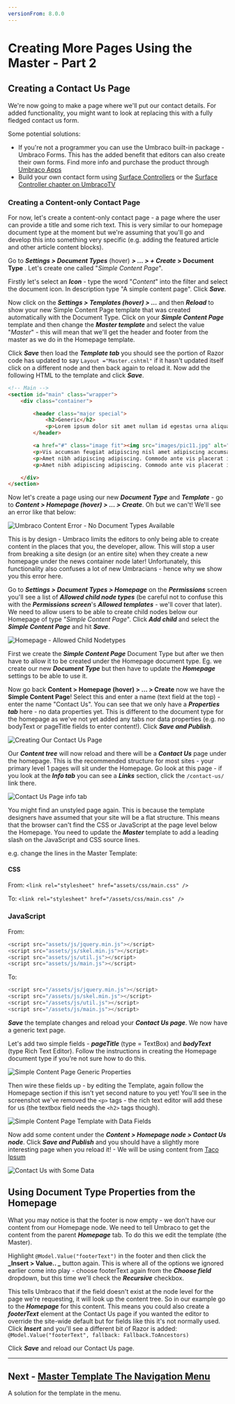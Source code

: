 ```yaml
---
versionFrom: 8.0.0
---
```

# Creating More Pages Using the Master - Part 2

## Creating a Contact Us Page


We're now going to make a page where we'll put our contact details. For added functionality, you might want to look at replacing this with a fully fledged contact us form.


Some potential solutions:

* If you're not a programmer you can use the Umbraco built-in package - Umbraco Forms. This has the added benefit that editors can also create their own forms. Find more info and purchase the product through [Umbraco Apps](https://umbraco.com/apps/umbraco-forms/)
* Build your own contact form using [Surface Controllers](../../../Reference/Templating/Mvc/forms) or the [Surface Controller chapter on UmbracoTV](https://umbraco.tv/videos/umbraco-v7/developer/fundamentals/surface-controllers/the-surface-controller/)

### Creating a Content-only Contact Page

For now, let's create a content-only contact page - a page where the user can provide a title and some rich text. This is very similar to our homepage document type at the moment but we're assuming that you'll go and develop this into something very specific (e.g. adding the featured article and other article content blocks).

<!-- vale valeStyle.Hyperbolic = NO -->
Go to **_Settings > Document Types_** (hover) **_> ... > + Create_ > Document Type** .  Let's create one called "_Simple Content Page_".

Firstly let's select an **_Icon_** - type the word "_Content_" into the filter and select the document icon. In description type "A simple content page".  Click **_Save_**.


Now click on the **_Settings > Templates (hover) > ..._** and then **_Reload_** to show your new Simple Content Page template that was created automatically with the Document Type.  Click on your **_Simple Content Page_** template and then change the **_Master template_** and select the value "_Master_" - this will mean that we'll get the header and footer from the master as we do in the Homepage template.


Click **_Save_** then load the **_Template tab_** you should see the portion of Razor code has updated to say `Layout ="Master.cshtml"` if it hasn't updated itself click on a different node and then back again to reload it. Now add the following HTML to the template and click **_Save_**.

```html
<!-- Main -->
<section id="main" class="wrapper">
    <div class="container">

        <header class="major special">
            <h2>Generic</h2>
            <p>Lorem ipsum dolor sit amet nullam id egestas urna aliquam</p>
        </header>

        <a href="#" class="image fit"><img src="images/pic11.jpg" alt="" /></a>
        <p>Vis accumsan feugiat adipiscing nisl amet adipiscing accumsan blandit accumsan sapien blandit ac amet faucibus aliquet placerat commodo. Interdum ante aliquet commodo accumsan vis phasellus adipiscing. Ornare a in lacinia. Vestibulum accumsan ac metus massa tempor. Accumsan in lacinia ornare massa amet. Ac interdum ac non praesent. Cubilia lacinia interdum massa faucibus blandit nullam. Accumsan phasellus nunc integer. Accumsan euismod nunc adipiscing lacinia erat ut sit. Arcu amet. Id massa aliquet arcu accumsan lorem amet accumsan.</p>
        <p>Amet nibh adipiscing adipiscing. Commodo ante vis placerat interdum massa massa primis. Tempus condimentum tempus non ac varius cubilia adipiscing placerat lorem turpis at. Aliquet lorem porttitor interdum. Amet lacus. Aliquam lobortis faucibus blandit ac phasellus. In amet magna non interdum volutpat porttitor metus a ante ac neque. Nisi turpis. Commodo col. Interdum adipiscing mollis ut aliquam id ante adipiscing commodo integer arcu amet Ac interdum ac non praesent. Cubilia lacinia interdum massa faucibus blandit nullam. Accumsan phasellus nunc integer. Accumsan euismod nunc adipiscing lacinia erat ut sit. Arcu amet. Id massa aliquet arcu accumsan lorem amet accumsan commodo odio cubilia ac eu interdum placerat placerat arcu commodo lobortis adipiscing semper ornare pellentesque.</p>
        <p>Amet nibh adipiscing adipiscing. Commodo ante vis placerat interdum massa massa primis. Tempus condimentum tempus non ac varius cubilia adipiscing placerat lorem turpis at. Aliquet lorem porttitor interdum. Amet lacus. Aliquam lobortis faucibus blandit ac phasellus. In amet magna non interdum volutpat porttitor metus a ante ac neque. Nisi turpis. Commodo col. Interdum adipiscing mollis ut aliquam id ante adipiscing commodo integer arcu amet blandit adipiscing arcu ante.</p>

    </div>
</section>
```

Now let's create a page using our new **_Document Type_** and **_Template_** - go to **_Content > Homepage (hover) > ... > Create_**.  Oh but we can't!  We'll see an error like that below:

![Umbraco Content Error - No Document Types Available](images/figure-31-simple-content-page-cant-create-v8.png)

This is by design - Umbraco limits the editors to only being able to create content in the places that you, the developer, allow. This will stop a user from breaking a site design (or an entire site) when they create a new homepage under the news container node later! Unfortunately, this functionality also confuses a lot of new Umbracians - hence why we show you this error here.

Go to **_Settings > Document Types > Homepage_** on the **_Permissions_**  screen you'll see a list of **_Allowed child node types_** (be careful not to confuse this with the **_Permissions screen_**'s **_Allowed templates_** - we'll cover that later).  We need to allow users to be able to create child nodes below our Homepage of type "_Simple Content Page_". Click **_Add child_** and select the **_Simple Content Page_** and hit **_Save_**.

![Homepage - Allowed Child Nodetypes](images/figure-32-homepage-allowed-child-v8.png)

First we create the **_Simple Content Page_** Document Type but after we then have to allow it to be created under the Homepage document type. Eg. we create our new **_Document Type_** but then have to update the **_Homepage_** settings to be able to use it.

Now go back **Content > Homepage (hover) > ... > Create** now we have the **Simple Content Page**! Select this and enter a name (text field at the top) - enter the name "Contact Us". You can see that we only have a **_Properties tab_** here - no data properties yet. This is different to the document type for the homepage as we've not yet added any tabs nor data properties (e.g. no bodyText or pageTitle fields to enter content!).  Click **_Save and Publish_**.

![Creating Our Contact Us Page](images/figure-33-contact-us-v8.png)

Our **_Content tree_** will now reload and there will be a **_Contact Us_** page under the homepage. This is the recommended structure for most sites - your primary level 1 pages will sit under the Homepage. Go look at this page - if you look at the **_Info tab_** you can see a **_Links_** section, click the `/contact-us/` link there.

![Contact Us Page info tab](images/figure-33a-contact-us-info-v8.png)

You might find an unstyled page again. This is because the template designers have assumed that your site will be a flat structure. This means that the browser can't find the CSS or JavaScript at the page level below the Homepage. You need to update the **_Master_** template to add a leading slash on the JavaScript and CSS source lines.

e.g.  change the lines in the Master Template:

#### CSS
From: `<link rel="stylesheet" href="assets/css/main.css" />`

To: `<link rel="stylesheet" href="/assets/css/main.css" />`

### JavaScript
From:
```javascript
<script src="assets/js/jquery.min.js"></script>
<script src="assets/js/skel.min.js"></script>
<script src="assets/js/util.js"></script>
<script src="assets/js/main.js"></script>
```

To:
```javascript
<script src="/assets/js/jquery.min.js"></script>
<script src="/assets/js/skel.min.js"></script>
<script src="/assets/js/util.js"></script>
<script src="/assets/js/main.js"></script>
```

**_Save_** the template changes and reload your **_Contact Us page_**. We now have a generic text page.


Let's add two simple fields - **_pageTitle_** (type = TextBox) and **_bodyText_** (type Rich Text Editor).  Follow the instructions in creating the Homepage document type if you're not sure how to do this.

![Simple Content Page Generic Properties](images/figure-34-contact-us-generic-properties-v8.png)

Then wire these fields up - by editing the Template, again follow the Homepage section if this isn't yet second nature to you yet! You'll see in the screenshot we've removed the `<p>` tags - the rich text editor will add these for us (the textbox field needs the `<h2>` tags though).

![Simple Content Page Template with Data Fields](images/figure-35-contact-us-template-with-data-fields-v8.png)

Now add some content under the **_Content > Homepage node > Contact Us node_**. Click **_Save and Publish_** and you should have a slightly more interesting page when you reload it! - We will be using content from [Taco Ipsum](https://www.tacoipsum.com/1.html#ipsum)

![Contact Us with Some Data](images/figure-36-contact-us-with-some-data-v8.png)

## Using Document Type Properties from the Homepage

What you may notice is that the footer is now empty - we don't have our content from our Homepage node. We need to tell Umbraco to get the content from the parent **_Homepage_** tab. To do this we edit the template (the Master).

Highlight `@Model.Value("footerText")` in the footer and then click the **_Insert > Value.. _** button again.
This is where all of the options we ignored earlier come into play - choose footerText again from the **_Choose field_** dropdown, but this time we'll check the **_Recursive_** checkbox.

This tells Umbraco that if the field doesn't exist at the node level for the page we're requesting, it will look up the content tree. So in our example go to the **_Homepage_** for this content. This means you could also create a **_footerText_** element at the Contact Us page if you wanted the editor to override the site-wide default but for fields like this it's not normally used.  Click **_Insert_** and you'll see a different bit of Razor is added: `@Model.Value("footerText", fallback: Fallback.ToAncestors)`

Click **_Save_** and reload our Contact Us page.

---
## Next - [Master Template The Navigation Menu](../Master-Template-The-Navigation-Menu)
A solution for the template in the menu.
